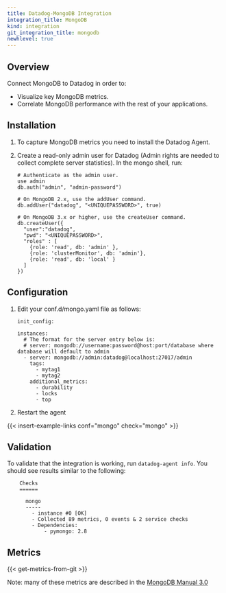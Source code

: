 ```yaml
---
title: Datadog-MongoDB Integration
integration_title: MongoDB
kind: integration
git_integration_title: mongodb
newhlevel: true
---
```

## Overview

Connect MongoDB to Datadog in order to:

* Visualize key MongoDB metrics.
* Correlate MongoDB performance with the rest of your applications.


## Installation

1.  To capture MongoDB metrics you need to install the Datadog Agent.
2.  Create a read-only admin user for Datadog (Admin rights are needed to collect complete server statistics). In the mongo shell, run:

        # Authenticate as the admin user.
        use admin
        db.auth("admin", "admin-password")

        # On MongoDB 2.x, use the addUser command.
        db.addUser("datadog", "<UNIQUEPASSWORD>", true)

        # On MongoDB 3.x or higher, use the createUser command.
        db.createUser({
          "user":"datadog",
          "pwd": "<UNIQUEPASSWORD>",
          "roles" : [
            {role: 'read', db: 'admin' },
            {role: 'clusterMonitor', db: 'admin'},
            {role: 'read', db: 'local' }
          ]
        })

## Configuration

1.  Edit your conf.d/mongo.yaml file as follows:

        init_config:

        instances:
          # The format for the server entry below is:
          # server: mongodb://username:password@host:port/database where database will default to admin
          - server: mongodb://admin:datadog@localhost:27017/admin
            tags:
              - mytag1
              - mytag2
            additional_metrics:
              - durability
              - locks
              - top

2.  Restart the agent

{{< insert-example-links conf="mongo" check="mongo" >}}

## Validation

To validate that the integration is working, run ```datadog-agent info```. You should see results similar to the following:

        Checks
        ======

          mongo
          -----
            - instance #0 [OK]
            - Collected 89 metrics, 0 events & 2 service checks
            - Dependencies:
                - pymongo: 2.8

## Metrics

{{< get-metrics-from-git >}}

Note: many of these metrics are described in the [MongoDB Manual 3.0](https://docs.mongodb.org/manual/reference/command/dbStats/)

[1]: https://github.com/DataDog/integrations-core/blob/master/mongo/conf.yaml.example
[2]: https://github.com/DataDog/integrations-core/blob/master/mongo/check.py
